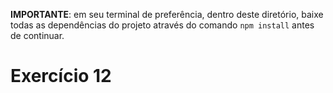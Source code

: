 **IMPORTANTE**: em seu terminal de preferência, dentro deste diretório, baixe todas as dependências do projeto através do comando `npm install` antes de continuar.

# Exercício 12
